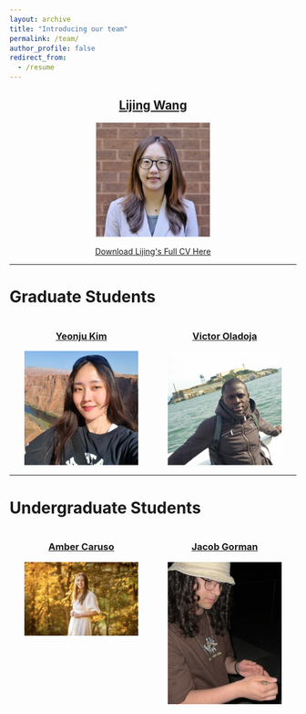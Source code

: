```yaml
---
layout: archive
title: "Introducing our team"
permalink: /team/
author_profile: false
redirect_from:
  - /resume
---
```


<div style="text-align: center;">
    <h2><a href="/">Lijing Wang</a></h2>
    <a href="https://lijingwang.github.io/files/Lijing_CV_Oct30_2025.pdf">
        <img src="https://raw.githubusercontent.com/lijingwang/lijingwang.github.io/master/images/Lijing_profile_brick_background.jpg" alt="Lijing Wang" width="200"/>
    </a>
    <p><a href="https://lijingwang.github.io/files/Lijing_CV_Oct30_2025.pdf">Download Lijing's Full CV Here </a></p>
</div>


---

# Graduate Students

<div style="display: flex; justify-content: space-around; text-align: center;">
    <div>
        <h3><a href="/yeonju-kim/">Yeonju Kim</a></h3>
        <a href="/yeonju-kim/">
            <img src="https://raw.githubusercontent.com/lijingwang/lijingwang.github.io/master/images/Yeonju_Kim_2024.jpg" alt="Yeonju Kim" width="200"/>
        </a>
    </div>
    <div>
        <h3><a href="/victor-oladoja/">Victor Oladoja</a></h3>
        <a href="/victor-oladoja/">
            <img src="https://raw.githubusercontent.com/lijingwang/lijingwang.github.io/master/images/Victor_Oladoja_2024.jpg" alt="Victor Oladoja" width="200"/>
        </a>
    </div>
</div>

---

# Undergraduate Students

<div style="display: flex; justify-content: space-around; text-align: center;">
    <div>
        <h3><a href="/amber-caruso/">Amber Caruso</a></h3>
        <a href="/amber-caruso/">
            <img src="https://raw.githubusercontent.com/lijingwang/lijingwang.github.io/master/images/Amber_2025.jpeg" alt="Amber Caruso" width="200"/>
        </a>
    </div>
    <div>
        <h3><a href="/jacob-gorman/">Jacob Gorman</a></h3>
        <a href="/jacob-gorman/">
            <img src="https://raw.githubusercontent.com/lijingwang/lijingwang.github.io/master/images/Jacob_2025.jpeg" alt="Jacob Gorman" width="200"/>
        </a>
    </div>
</div>
